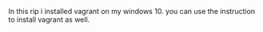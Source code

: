 In this rip i installed vagrant on my windows 10. you can use the instruction to install vagrant as well. 
